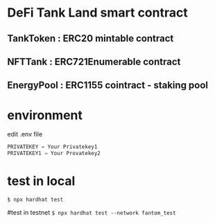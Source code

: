 # DeFi Tank Land smart contract

## TankToken : ERC20 mintable contract

## NFTTank : ERC721Enumerable contract

## EnergyPool : ERC1155 cointract - staking pool

# environment
edit .env file
```javascript
PRIVATEKEY = Your Privatekey1
PRIVATEKEY1 = Your Provatekey2
```

# test in local
`$ npx hardhat test`

#test in testnet
`$ npx hardhat test --network fantom_test`
